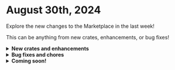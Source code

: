 # August 30th, 2024

Explore the new changes to the Marketplace in the last week!

This can be anything from new crates, enhancements, or bug fixes!

<details>

<summary><strong>New crates and enhancements</strong></summary>

* [Report & Action Disabled M365 Users with Licence](https://app.rewst.io/marketplace/crates/01917503-bea7-711f-8ba3-4e7a2968563e)
  * Report on users that are disabled, but still have active licences and create a ticket in the PSA with the ability to remove them, or ignore that user in future reports.

</details>

<details>

<summary><strong>Bug fixes and chores</strong></summary>

* Report & Action Disabled M365 Users with Licence
  * Fixed failures due to missing parenthesis in Jinja
* Fixed Immybot Powershell execution on the shared Run PowerShell workflow
* Restart Offline Agents via Control/Automate
  * Updated workflow to handle changes to Restart Automate Agent API response
* Rewst: User Offboarding v2
  * Fixed "final\_ticket\_update\_subworkflow" Jinja eval error from the "internal\_note" field. It was missing one % at the end of a line of code.
  * "choose\_your\_time" Dropdown Field in "\[Rewst] User Offboarding" form is now properly populating
  * Passed "CTX.forward\_mail\_and\_store" variable to subworkflow to prevent undefined errors.
  * Updated "Begin - Shared Mailbox Permissions" action that was always returning false due to improper Jinja condition
  * Added support for truthy/falsy values
  * Handled PowerShell errors&#x20;
* Report Offline Servers to Teams
  * Fixed `list_computers` action that was failing due to changed CW Control response
* Consolidate and Manage Duplicate Configurations
  * When you entered a client in the client field the workflow would still run for the parent and only the parent's configurations get consolidated. Added functionality to get the correct company ID
* Configure Organizational Variables
  * Added truthy/falsy support that was causing failures
* Rewst: User Onboarding
  * Handling when user has no PSA
* Added error handling for ticket creation failures on shared ticket workflows when no ticket is found
* ITG Documentation Crates
  * Fixed a retry error on EXO - Execute Cmdlet Retry Loop

</details>

<details>

<summary><strong>Coming soon!</strong></summary>

* New Crate - Sonicwall Firmware Update
  * Initiate a firmware update via NSM
  * Support one or more firewall firmware upgrades at once
  * Support scheduling of firmware updates and restart times
* New Crate - M365 - Email Compromise Response
* New Crate - Workstation Offboarding

</details>

